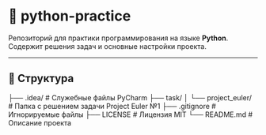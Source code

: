 # 🐍 python-practice

Репозиторий для практики программирования на языке **Python**.  
Содержит решения задач и основные настройки проекта.

---

## 📁 Структура
├── .idea/ # Служебные файлы PyCharm
├── task/
│ └── project_euler/ # Папка с решением задачи Project Euler №1
├── .gitignore # Игнорируемые файлы
├── LICENSE # Лицензия MIT
└── README.md # Описание проекта

